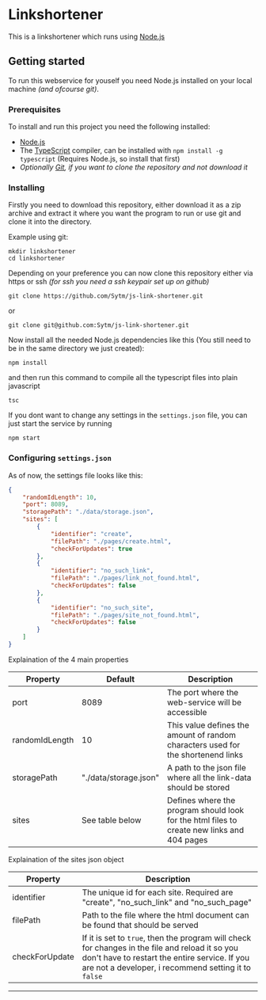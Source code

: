 # Linkshortener

This is a linkshortener which runs using [Node.js]

## Getting started

To run this webservice for youself you need Node.js installed on your local machine *(and ofcourse git)*.

### Prerequisites

To install and run this project you need the following installed:

- [Node.js]
- The [TypeScript] compiler, can be installed with `npm install -g typescript` (Requires Node.js, so install that first)
- *Optionally [Git], if you want to clone the repository and not download it*

### Installing

Firstly you need to download this repository, either download it as a zip archive and extract it where you want the program to run or use git and clone it into the directory.

Example using git:
```
mkdir linkshortener
cd linkshortener
```
Depending on your preference you can now clone this repository either via https or ssh *(for ssh you need a ssh keypair set up on github)*
```
git clone https://github.com/Sytm/js-link-shortener.git
```
or 
```
git clone git@github.com:Sytm/js-link-shortener.git
```
Now install all the needed Node.js dependencies like this (You still need to be in the same directory we just created):
```
npm install
```
and then run this command to compile all the typescript files into plain javascript
```
tsc
```
If you dont want to change any settings in the `settings.json` file, you can just start the service by running
```
npm start
```

### Configuring `settings.json`

As of now, the settings file looks like this:

```json
{
    "randomIdLength": 10,
    "port": 8089,
    "storagePath": "./data/storage.json",
    "sites": [
        {
            "identifier": "create",
            "filePath": "./pages/create.html",
            "checkForUpdates": true
        },
        {
            "identifier": "no_such_link",
            "filePath": "./pages/link_not_found.html",
            "checkForUpdates": false
        },
        {
            "identifier": "no_such_site",
            "filePath": "./pages/site_not_found.html",
            "checkForUpdates": false
        }
    ]
}
```
Explaination of the 4 main properties

| Property       | Default               | Description                                                                                |
|----------------|-----------------------|--------------------------------------------------------------------------------------------|
| port           | 8089                  | The port where the web-service will be accessible                                          |
| randomIdLength | 10                    | This value defines the amount of random characters used for the shortenend links           |
| storagePath    | "./data/storage.json" | A path to the json file where all the link-data should be stored                           |
| sites          | See table below       | Defines where the program should look for the html files to create new links and 404 pages |

Explaination of the sites json object

| Property       | Description                                                                                                                                                                                              |
|----------------|----------------------------------------------------------------------------------------------------------------------------------------------------------------------------------------------------------|
| identifier     | The unique id for each site. Required are "create", "no_such_link" and "no_such_page"                                                                                                                    |
| filePath       | Path to the file where the html document can be found that should be served                                                                                                                              |
| checkForUpdate | If it is set to `true`, then the program will check for changes in the file and reload it so you don't have to restart the entire service. If you are not a developer, i recommend setting it to `false` |

___

[Node.js]:https://nodejs.org/
[Git]:https://git-scm.com/
[TypeScript]:https://www.typescriptlang.org
